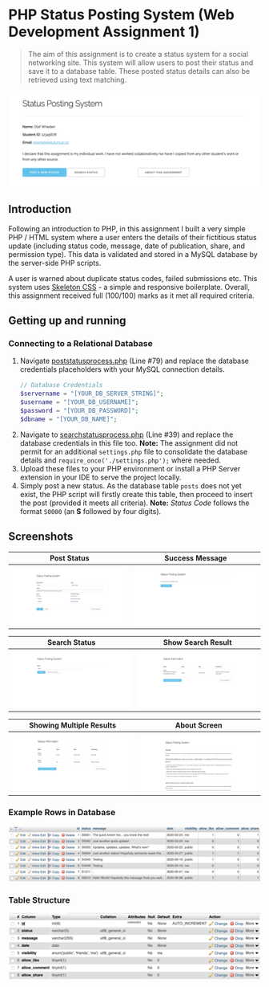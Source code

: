 # PHP Status Posting System (Web Development Assignment 1)

> The aim of this assignment is to create a status system for a social networking site. This system will allow users to post their status and save it to a database table. These posted status details can also be retrieved using text matching.

![Home](images/home.png)

## Introduction

Following an introduction to PHP, in this assignment I built a very simple PHP / HTML system where a user enters the details of their fictitious status update (including status code, message, date of publication, share, and permission type). This data is validated and stored in a MySQL database by the server-side PHP scripts.

A user is warned about duplicate status codes, failed submissions etc. This system uses [Skeleton CSS](http://getskeleton.com) - a simple and responsive boilerplate. Overall, this assignment received full (100/100) marks as it met all required criteria.

## Getting up and running

### Connecting to a Relational Database

1. Navigate [poststatusprocess.php](/poststatusprocess.php#L79) (Line #79) and replace the database credentials placeholders with your MySQL connection details.
   ```php
   // Database Credentials
   $servername = "[YOUR_DB_SERVER_STRING]";
   $username = "[YOUR_DB_USERNAME]";
   $password = "[YOUR_DB_PASSWORD]";
   $dbname = "[YOUR_DB_NAME]";
   ```
2. Navigate to [searchstatusprocess.php](/searchstatusprocess.php#L39) (Line #39) and replace the database credentials in this file too. **Note:** The assignment did not permit for an additional `settings.php` file to consolidate the database details and `require_once('./settings.php');` where needed.
3. Upload these files to your PHP environment or install a PHP Server extension in your IDE to serve the project locally.
4. Simply post a new status. As the database table `posts` does not yet exist, the PHP script will firstly create this table, then proceed to insert the post (provided it meets all criteria). **Note:** *Status Code* follows the format `S0000` (an **S** followed by four digits).

## Screenshots

|      Post Status      |     Success Message      |
| :-------------------: | :----------------------: |
| ![](/images/post.png) | ![](/images/success.png) |

|      Search Status      |       Show Search Result       |
| :---------------------: | :----------------------------: |
| ![](/images/search.png) | ![](/images/table-display.png) |

|     Showing Multiple Results      |      About Screen      |
| :-------------------------------: | :--------------------: |
| ![](/images/multiple-results.png) | ![](/images/about.png) |

### Example Rows in Database

![](/images/db-rows.png)

### Table Structure

![](/images/db-structure.png)
